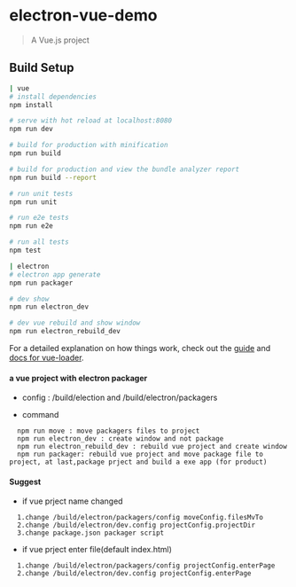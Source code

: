 # electron-vue-demo

> A Vue.js project

## Build Setup

``` bash
| vue
# install dependencies
npm install

# serve with hot reload at localhost:8080
npm run dev

# build for production with minification
npm run build

# build for production and view the bundle analyzer report
npm run build --report

# run unit tests
npm run unit

# run e2e tests
npm run e2e

# run all tests
npm test

| electron
# electron app generate
npm run packager

# dev show 
npm run electron_dev

# dev vue rebuild and show window
npm run electron_rebuild_dev
```

For a detailed explanation on how things work, check out the [guide](http://vuejs-templates.github.io/webpack/) and [docs for vue-loader](http://vuejs.github.io/vue-loader).

#### a vue project with electron packager


* config : /build/election and /build/electron/packagers

* command

```
  npm run move : move packagers files to project
  npm run electron_dev : create window and not package
  npm run electron_rebuild_dev : rebuild vue project and create window
  npm run packager: rebuild vue project and move package file to project, at last,package prject and build a exe app (for product) 
```

#### Suggest

* if vue prject name changed

```
  1.change /build/electron/packagers/config moveConfig.filesMvTo
  2.change /build/electron/dev.config projectConfig.projectDir
  3.change package.json packager script
```

* if vue prject enter file(default index.html)

```
  1.change /build/electron/packagers/config projectConfig.enterPage
  2.change /build/electron/dev.config projectConfig.enterPage
```

